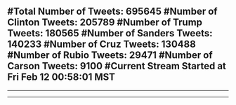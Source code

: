 #Total Number of Tweets: 695645 
#Number of Clinton Tweets: 205789
#Number of Trump Tweets: 180565
#Number of Sanders Tweets: 140233
#Number of Cruz Tweets: 130488
#Number of Rubio Tweets: 29471
#Number of Carson Tweets: 9100
#Current Stream Started at Fri Feb 12 00:58:01 MST
---
---
---

